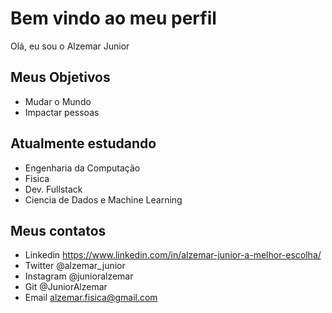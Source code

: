 # Bem vindo ao meu perfil

Olá, eu sou o Alzemar Junior 

## Meus Objetivos 

- Mudar o Mundo
- Impactar pessoas 

## Atualmente estudando 

- Engenharia da Computação 
- Fisica
- Dev. Fullstack
- Ciencia de Dados e Machine Learning

## Meus contatos 

- Linkedin https://www.linkedin.com/in/alzemar-junior-a-melhor-escolha/
- Twitter @alzemar_junior
- Instagram @junioralzemar
- Git @JuniorAlzemar
- Email alzemar.fisica@gmail.com
